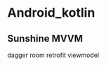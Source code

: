 Android_kotlin
=========================
Sunshine MVVM
-----------------------
dagger
room
retrofit
viewmodel

